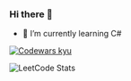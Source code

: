 ### Hi there 👋
- 🌱 I’m currently learning C#
<a href="https://www.codewars.com/users/Vijorich" target="_blank">
 <img alt="Codewars kyu" src="https://www.codewars.com/users/Vijorich/badges/large" />
</a>

![LeetCode Stats](https://leetcode.card.workers.dev/Vijorich?theme=nord&font=source_code_pro&extension=activity)



